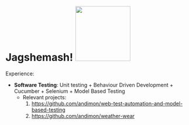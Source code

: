<h1> Jagshemash! <img src="https://github.com/andimon/andimon/assets/36232533/16f9ac11-85aa-48f5-8baf-0d069b611327" width="150px"></h1>

Experience:
- **Software Testing**: Unit testing + Behaviour Driven Development + Cucumber + Selenium + Model Based Testing
    - Relevant projects:
      1. https://github.com/andimon/web-test-automation-and-model-based-testing
      2. https://github.com/andimon/weather-wear

